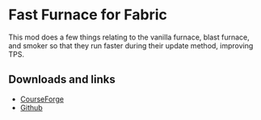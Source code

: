 # Fast Furnace for Fabric
This mod does a few things relating to the vanilla furnace, blast furnace, and smoker so that they run faster during their update method, improving TPS.

## Downloads and links
- [CourseForge](https://www.curseforge.com/minecraft/mc-mods/fast-furnace-for-fabric)
- [Github](https://github.com/Tfarcenim/FabricFastFurnace)